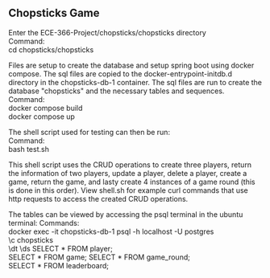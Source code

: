 Chopsticks Game
---------------------------------------------
Enter the ECE-366-Project/chopsticks/chopsticks directory   
Command:  
    cd chopsticks/chopsticks  

Files are setup to create the database and setup spring boot using docker compose. The sql files are copied to the docker-entrypoint-initdb.d directory in the chopsticks-db-1 container. The sql files are run to create the database "chopsticks" and the necessary tables and sequences.  
Command:  
    docker compose build  
    docker compose up  

The shell script used for testing can then be run:  
Command:    
    bash test.sh    

This shell script uses the CRUD operations to create three players, return the information of two players, update a player, delete a player, create a game, return the game, and lasty create 4 instances of a game round (this is done in this order). View shell.sh for example curl commands that use http requests to access the created CRUD operations.   

The tables can be viewed by accessing the psql terminal in the ubuntu terminal: 
Commands:   
    docker exec -it chopsticks-db-1 psql -h localhost -U postgres   
    \c chopsticks   
    \dt 
    \ds 
    SELECT * FROM player;   
    SELECT * FROM game; 
    SELECT * FROM game_round;   
    SELECT * FROM leaderboard;  
